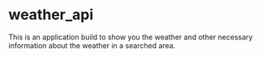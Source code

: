 # weather_api 
This is an application build to show you the weather and other necessary information about the weather in a searched area.
